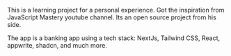 This is a learning project for a personal experience. Got the inspiration from JavaScript Mastery youtube channel.
Its an open source project from his side.

The app is a banking app using a tech stack: NextJs, Tailwind CSS, React, appwrite, shadcn, and much more.
